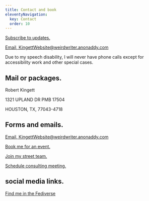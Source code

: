 ```yaml
---
title: Contact and book
eleventyNavigation:
  key: Contact
  order: 10
---
```


[Subscribe to updates.](/subscribe)

[Email, KingettWebsite@weirdwriter.anonaddy.com](mailto:KingettWebsite@weirdwriter.anonaddy.com?subject=Contact%20request%20from%20website)

Due to my speech disability, I will never have phone calls except for accessibility work and other special cases.

## Mail or packages.

Robert Kingett

1321 UPLAND DR PMB 17504

HOUSTON, TX, 77043-4718

## Forms and emails.

[Email, KingettWebsite@weirdwriter.anonaddy.com](mailto:KingettWebsite@weirdwriter.anonaddy.com?subject=Contact%20request%20from%20website)

[Book me for an event.](/events)

[Join my street team.](/team)

[Schedule consulting meeting.](https://calendly.com/weirdwriter/60min)

## social media links.

[Find me in the Fediverse](https://tweesecake.social/@weirdwriter)
